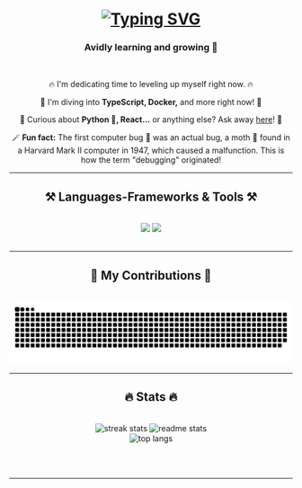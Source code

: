 <h1 align="center">
<a href="https://git.io/typing-svg"><img src="https://readme-typing-svg.demolab.com?font=Dancing+Script&weight=500&size=40&pause=1000&color=CAF0F8&center=true&vCenter=true&width=465&lines=Namaste+%F0%9F%99%8F%F0%9F%8F%BC;Shubhanshu+this+side;To+create%2C+code%2C+and+conquer" alt="Typing SVG" /></a>
</h1>

<h3 align="center">Avidly learning and growing 🌱</h3>

<br/>

<div align="center">
 
 🔥 I'm dedicating time to leveling up myself right now. 🔥
 
 🌱 I'm diving into **TypeScript, Docker,** and more right now! 🌊

💬 Curious about **Python 🐍, React...** or anything else? Ask away [here](https://github.com/kshuxx/kshuxx/issues)! 📨

🪄 **Fun fact:** The first computer bug 🐛 was an actual bug, a moth 🦋 found in a Harvard Mark II computer in 1947, which caused a malfunction. This is how the term "debugging" originated!

 </div>
 


 <hr/>
 
<h2 align="center">⚒️ Languages-Frameworks & Tools ⚒️</h2>
<br/>
<div align="center">
    <img src="https://skillicons.dev/icons?i=cpp,python,html,css,js,ts,nodejs,react,tailwind" />
    <img src="https://skillicons.dev/icons?i=vscode,git,github,nextjs,vercel,mongodb,docker,anaconda,mysql" /><br>
</div>

<br/>
<hr/>

<div align="center">
  <h2>🐍 My Contributions 🐍</h2>
  <br>
  <img alt="snake eating my contributions" src="https://raw.githubusercontent.com/kshuxx/kshuxx/output/github-contribution-grid-snake-dark.svg" />
  
  <br/>
</div>

<hr/>
<h2 align="center">🔥 Stats 🔥</h2>
<br>
<div align=center>
  <img width=390 src="https://github-readme-streak-stats-shubhanshu-shuklas-projects.vercel.app/?user=kshuxx&count_private=true&theme=react&border_radius=10" alt="streak stats"/>
  <img width=390 src="https://github-readme-stats-shubhanshu-shuklas-projects.vercel.app/api?username=kshuxx&count_private=true&show_icons=true&theme=react&rank_icon=github&border_radius=10" alt="readme stats" />
  <br/>
  <img width=325 align="center" src="https://github-readme-stats-shubhanshu-shuklas-projects.vercel.app/api/top-langs/?username=kshuxx&hide=HTML&langs_count=8&layout=compact&theme=react&border_radius=10&size_weight=0.5&count_weight=0.5&exclude_repo=github-readme-stats" alt="top langs" />
</div>

<br/><br/>

<hr/>

<br/>
